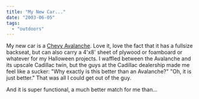 ```yaml
---
title: "My New Car..."
date: "2003-06-05"
tags: 
  - "outdoors"
---
```


My new car is a [Chevy Avalanche](http://www.chevrolet.com/avalanche/home.htm "Chevy Avalanche – Model Pricing"). Love it, love the fact that it has a fullsize backseat, but can also carry a 4'x8' sheet of plywood or foamboard or whatever for my Halloween projects. I waffled between the Avalanche and its upscale Cadillac twin, but the guys at the Cadillac dealership made me feel like a sucker: "Why exactly is this better than an Avalanche?" "Oh, it is just better." That was all I could get out of the guy.

And it is super functional, a much better match for me than...
